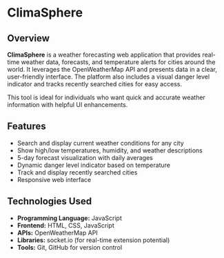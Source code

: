 # ClimaSphere

## Overview

**ClimaSphere** is a weather forecasting web application that provides real-time weather data, forecasts, and temperature alerts for cities around the world. It leverages the OpenWeatherMap API and presents data in a clear, user-friendly interface. The platform also includes a visual danger level indicator and tracks recently searched cities for easy access.

This tool is ideal for individuals who want quick and accurate weather information with helpful UI enhancements.

## Features

- Search and display current weather conditions for any city
- Show high/low temperatures, humidity, and weather descriptions
- 5-day forecast visualization with daily averages
- Dynamic danger level indicator based on temperature
- Track and display recently searched cities
- Responsive web interface

## Technologies Used

- **Programming Language:** JavaScript
- **Frontend:** HTML, CSS, JavaScript
- **APIs:** OpenWeatherMap API
- **Libraries:** socket.io (for real-time extension potential)
- **Tools:** Git, GitHub for version control
